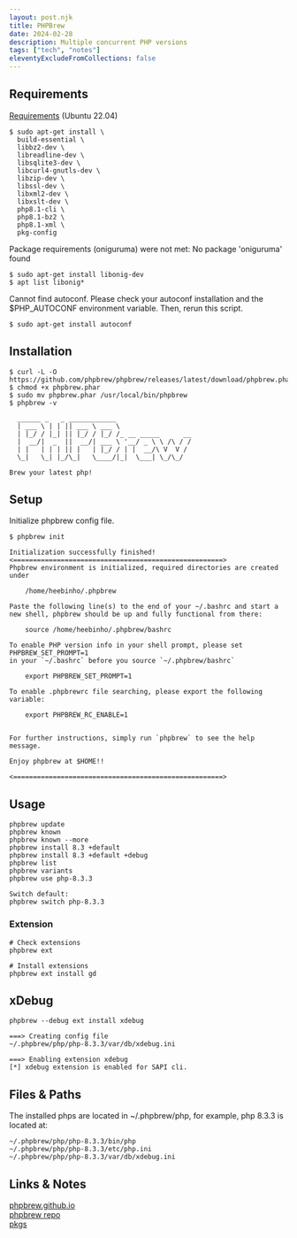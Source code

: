 ```yaml
---
layout: post.njk
title: PHPBrew
date: 2024-02-28
description: Multiple concurrent PHP versions
tags: ["tech", "notes"]
eleventyExcludeFromCollections: false
---  
```



## Requirements
[Requirements](https://github.com/phpbrew/phpbrew/wiki/Requirement) (Ubuntu 22.04)
```
$ sudo apt-get install \
  build-essential \
  libbz2-dev \
  libreadline-dev \
  libsqlite3-dev \
  libcurl4-gnutls-dev \
  libzip-dev \
  libssl-dev \
  libxml2-dev \
  libxslt-dev \
  php8.1-cli \
  php8.1-bz2 \
  php8.1-xml \
  pkg-config
```

Package requirements (oniguruma) were not met: No package 'oniguruma' found
```
$ sudo apt-get install libonig-dev
$ apt list libonig*
```

Cannot find autoconf. Please check your autoconf installation and the $PHP_AUTOCONF environment variable. Then, rerun this script.
```
$ sudo apt-get install autoconf
```

## Installation

```
$ curl -L -O https://github.com/phpbrew/phpbrew/releases/latest/download/phpbrew.phar
$ chmod +x phpbrew.phar
$ sudo mv phpbrew.phar /usr/local/bin/phpbrew
$ phpbrew -v

  ______ _   _ ____________
  | ___ \ | | || ___ \ ___ \
  | |_/ / |_| || |_/ / |_/ /_ __ _____      __
  |  __/|  _  ||  __/| ___ \ '__/ _ \ \ /\ / /
  | |   | | | || |   | |_/ / | |  __/\ V  V /
  \_|   \_| |_/\_|   \____/|_|  \___| \_/\_/

Brew your latest php!

```

## Setup
Initialize phpbrew config file.
```
$ phpbrew init

Initialization successfully finished!
<=====================================================>
Phpbrew environment is initialized, required directories are created under

    /home/heebinho/.phpbrew

Paste the following line(s) to the end of your ~/.bashrc and start a
new shell, phpbrew should be up and fully functional from there:

    source /home/heebinho/.phpbrew/bashrc

To enable PHP version info in your shell prompt, please set PHPBREW_SET_PROMPT=1
in your `~/.bashrc` before you source `~/.phpbrew/bashrc`

    export PHPBREW_SET_PROMPT=1

To enable .phpbrewrc file searching, please export the following variable:

    export PHPBREW_RC_ENABLE=1


For further instructions, simply run `phpbrew` to see the help message.

Enjoy phpbrew at $HOME!!

<=====================================================>

```

## Usage
```
phpbrew update
phpbrew known
phpbrew known --more
phpbrew install 8.3 +default
phpbrew install 8.3 +default +debug
phpbrew list
phpbrew variants
phpbrew use php-8.3.3

Switch default:
phpbrew switch php-8.3.3
```


### Extension

```
# Check extensions
phpbrew ext

# Install extensions
phpbrew ext install gd
```




## xDebug
```
phpbrew --debug ext install xdebug

===> Creating config file 
~/.phpbrew/php/php-8.3.3/var/db/xdebug.ini

===> Enabling extension xdebug
[*] xdebug extension is enabled for SAPI cli.

```




## Files & Paths

The installed phps are located in ~/.phpbrew/php, for example, php 8.3.3 is located at:
```
~/.phpbrew/php/php-8.3.3/bin/php
~/.phpbrew/php/php-8.3.3/etc/php.ini
~/.phpbrew/php/php-8.3.3/var/db/xdebug.ini
```


## Links & Notes  
[phpbrew.github.io]  
[phpbrew repo]    
[pkgs]    

[phpbrew.github.io]: https://phpbrew.github.io/phpbrew/  
[phpbrew repo]: https://github.com/phpbrew/phpbrew  
[pkgs]: https://pkgs.org/